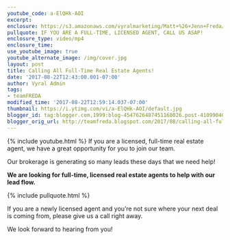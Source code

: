 ```yaml
---
youtube_code: a-ElQHk-AOI
excerpt:
enclosure: https://s3.amazonaws.com/vyralmarketing/Matt+%26+Jenn+Freda/Orlando%2520Real%2520Estate%2520Agent-%2520Your%2520Central%2520Florida%2520market%2520update.mp4
pullquote: IF YOU ARE A FULL-TIME, LICENSED AGENT, CALL US ASAP!
enclosure_type: video/mp4
enclosure_time:
use_youtube_image: true
youtube_alternate_image: /img/cover.jpg
layout: post
title: Calling All Full-Time Real Estate Agents!
date: '2017-08-22T12:43:00.001-07:00'
author: Vyral Admin
tags:
- teamFREDA
modified_time: '2017-08-22T12:59:14.037-07:00'
thumbnail: https://i.ytimg.com/vi/a-ElQHk-AOI/default.jpg
blogger_id: tag:blogger.com,1999:blog-4547626487451168026.post-4109904079482620531
blogger_orig_url: http://teamfreda.blogspot.com/2017/08/calling-all-full-time-real-estate-agents.html
---
```

{% include youtube.html %}
If you are a licensed, full-time real estate agent, we have a great opportunity for you to join our team.

Our brokerage is generating so many leads these days that we need help!

**We are looking for full-time, licensed real estate agents to help with our lead flow.**

{% include pullquote.html %}

If you are a newly licensed agent and you’re not sure where your next deal is coming from, please give us a call right away.

We look forward to hearing from you!

